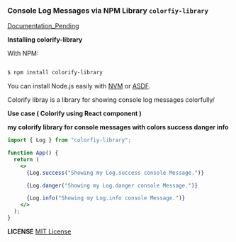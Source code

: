 ### Console Log Messages via NPM Library `colorfiy-library`


[Documentation_Pending](pending) 

**Installing colorify-library**

With NPM:

```bash

$ npm install colorify-library 
```

You can install Node.js easily with [NVM](https://github.com/nvm-sh/nvm#installing-and-updating) or [ASDF](https://blog.natterstefan.me/how-to-use-multiple-node-version-with-asdf).

Colorify libray is a library for showing console log messages colorfully/

**Use case ( Colorify using React component )**

**my colorify library for console messages with colors success danger info**

```jsx
import { Log } from "colorfiy-library";

function App() {
  return (
    <>
      {Log.success("Showing my Log.success console Message.")}

      {Log.danger("Showing my Log.danger console Message.")}

      {Log.info("Showing my Log.info console Message.")}
    </>
  );
}
```

**LICENSE**
[MIT License](LICENSE)
